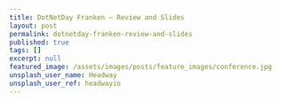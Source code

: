 ```yaml
---
title: DotNetDay Franken — Review and Slides
layout: post
permalink: dotnetday-franken-review-and-slides
published: true
tags: []
excerpt: null
featured_image: /assets/images/posts/feature_images/conference.jpg
unsplash_user_name: Headway
unsplash_user_ref: headwayio
---
```

